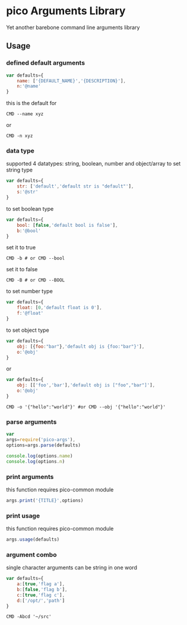 # pico Arguments Library
Yet another barebone command line arguments library

## Usage
### defined default arguments
```javascript
var defaults={
	name: ['{DEFAULT_NAME}','{DESCRIPTION}'],
	n:'@name'
}
```
this is the default for
```
CMD --name xyz
```
or
```
CMD -n xyz
```
### data type
supported 4 datatypes: string, boolean, number and object/array
to set string type
```javascript
var defaults={
	str: ['default','default str is "default"'],
	s:'@str'
}
```
to set boolean type
```javascript
var defaults={
	bool: [false,'default bool is false'],
	b:'@bool'
}
```
set it to true
```
CMD -b # or CMD --bool
```
set it to false
```
CMD -B # or CMD --BOOL
```
to set number type
```javascript
var defaults={
	float: [0,'default float is 0'],
	f:'@float'
}
```
to set object type
```javascript
var defaults={
	obj: [{foo:"bar"},'default obj is {foo:"bar"}'],
	o:'@obj'
}
```
or
```javascript
var defaults={
	obj: [['foo','bar'],'default obj is ["foo","bar"]'],
	o:'@obj'
}
```
```
CMD -o '{"hello":"world"}' #or CMD --obj '{"hello":"world"}'
```
### parse arguments
```javascript
var
args=require('pico-args'),
options=args.parse(defaults)

console.log(options.name)
console.log(options.n)
```
### print arguments
this function requires pico-common module
```javascript
args.print('{TITLE}',options)
```
### print usage
this function requires pico-common module
```javascript
args.usage(defaults)
```
### argument combo
single character arguments can be string in one word
```javascript
var defaults={
	a:[true,'flag a'],
	b:[false,'flag b'],
	c:[true,'flag c'],
	d:['/opt/','path']
}
```
```
CMD -Abcd '~/src'
```
